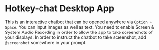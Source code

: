 # Hotkey-chat Desktop App

This is an interactive chatbot that can be opened anywhere via `Option + Space`. You can input images as well as text. You need to enable Screen & System Audio Recording in order to allow the app to take screenshots of your displays. In order to instruct the chatbot to take screenshot, add `@screenshot` somewhere in your prompt.
